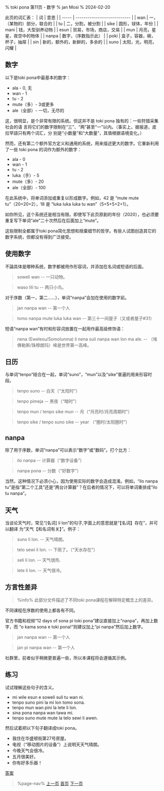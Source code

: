 % toki pona 第11页 - 数字
% jan Mosi
% 2024-02-20

此页的词汇表：
| 词    | 意思                         |
| ----- | ---------------------------- |
| wan   | 一，（某物的）部分，联合的   |
| tu    | 二，分割，被分割             |
| sike  | 圆形，球体，年份             |
| mani  | 钱，大型驯养动物             |
| esun  | 贸易，市场，商店，交易       |
| mun   | 月亮，星星，夜空中的物体     |
| nanpa | 数字，（序数指示此）         |
| poki  | 盒子，容器，碗，杯子，抽屉   |
| sin   | 新的，额外的，新鲜的，多余的 |
| suno  | 太阳，光，明亮，闪耀         |

## 数字

以下是toki pona中最基本的数字：

* ala - 0, 无
* wan - 1
* tu - 2
* mute（多）- 3或更多
* ale（全部）- 一切，无尽的

这，很明显，是个非常有限的系统。但这并不是 toki pona 独有的：一些狩猎采集社会的语
言将它们的数字限制在“三”、“两”甚至“一”以内。（事实上，据报道，皮拉罕語只有两个词汇，分
别是“小数量”和“大数量”，其值根据语境变化。）

然而，还有第二个额外官方定义和通用的系统，用来描述更大的数字。它重新利用了一些 toki pona 的词作为额外的数字：

* ala - 0
* wan - 1
* tu - 2
* luka（手）- 5
* mute（多）- 20
* ale（全部）- 100

在此系统中，将单词添加或重复以形成数字。例如，42 是 “mute mute tu”（20+20+2），18 是 “luka luka luka tu wan”（5+5+5+2+1）。

如你所见，这个系统还是相当有限。即使写下此页原創的年份（2020），也必须要重复写下单词“ale”二十次然后在后面加上“mute”。

这些限制全都属于toki pona简化思想和捨棄细节的哲学。有些人试图创造其它的数字系统，但都没有得到广泛接受。

## 使用数字

不論具体是哪种系统，数字都被用作形容词，并添加在名词或短语的后面。

> soweli wan -- 一只动物。

> waso lili tu -- 两只小鸟。

对于序数（第一，第二……），单词“nanpa”会加在使用的数字前。

> jan nanpa wan -- 第一个人

> tomo nanpa mute luka luka wan -- 第三十一间屋子（又或者屋子#31）

短语“nanpa wan”有时和形容词放置在一起用作最高级修饰语：

> nena (Ewelesu/Somolunma) li nena suli nanpa wan lon ma ale. -- （埃佛勒斯/珠穆朗玛）峰是世界第一高峰。

## 日历

与单词“tenpo”结合在一起，单词“suno”，“mun”以及“sike”普遍的用来形容时段。

> tenpo suno -- 白天（“太阳时”）

> tenpo pimeja -- 黑夜（“暗时”）

> tenpo mun / tenpo sike mun -- 月（“月亮时/月亮周期时”）

> tenpo sike / tenpo suno sike -- year （“圈时/太阳圈时”）

## nanpa

除了用于序数，单词“nanpa”可以表示“数字”或“数码”。打个比方：

> ilo nanpa -- 计算器（“数字设备”）

> nanpa pona -- 分数（“好数字”）

当然，这种情况下必须小心，因为使用实际的数字会造成混淆。例如，“ilo nanpa tu”是指“第二个工具”还是“两台计算器”？在后者的情况下，可以将单词重排成“ilo tu nanpa”。

## 天气

当谈论天气时，常见“[名词] li lon”的句子,字面上的意思就是“【名词】存在”，并可以翻译
为“天气【和名词有关】”。例子：

> suno li lon. -- 天气晴朗。

> telo sewi li lon. -- 下雨了。（“天水存在”）

> seli li lon. -- 天气很热.

> lete li lon. -- 天气很冷。

## 方言性差异

> %info%
> 此部分文件描述了不同toki pona课程在解释特定概念上的差异。

不同课程在序数的使用上都各有不同。

官方书籍和视频“12 days of sona pi toki pona”建议直接加上“nanpa”，再加上数字，而
“o kama sona e toki pona!”则建议加上“pi nanpa”然后加上数字。

> jan nanpa wan -- 第一个人

> jan pi nanpa wan -- 第一个人 

社群里，前者似乎稍微更普遍一些，所以本课程将会遵循其示例。

## 练习

试试理解这些句子的含义。

* mi wile esun e soweli suli tu wan ni. 
* tenpo suno pini la mi lon tomo sona.
* tenpo mun wan pini la lete li lon.
* sina pona nanpa wan tawa mi.
* tenpo suno mute mute la telo sewi li awen.

然后试着把以下句子翻译成toki pona。

* 我住在华盛顿街第27号房屋。
* 电视（“移动图片的设备”）上说明天天气晴朗。
* 今晚天气会很冷。
* 五月很美好。
* 你有好多乐器！

[答案](zh/answers#p11)

> %page-nav%
> [上一页](zh/10)
> [首页](zh)
> [下一页](zh/12)
